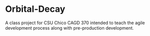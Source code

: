# Orbital-Decay
A class project for CSU Chico CAGD 370 intended to teach the agile development process along with pre-production development.

